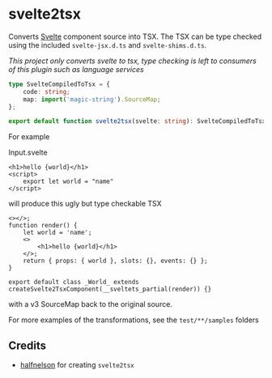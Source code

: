 # svelte2tsx

Converts [Svelte](https://svelte.dev) component source into TSX. The TSX can be type checked using the included `svelte-jsx.d.ts` and `svelte-shims.d.ts`.

_This project only converts svelte to tsx, type checking is left to consumers of this plugin such as language services_

```typescript
type SvelteCompiledToTsx = {
    code: string;
    map: import('magic-string').SourceMap;
};

export default function svelte2tsx(svelte: string): SvelteCompiledToTsx;
```

For example

Input.svelte

```svelte
<h1>hello {world}</h1>
<script>
    export let world = "name"
</script>
```

will produce this ugly but type checkable TSX

```tsx
<></>;
function render() {
    let world = 'name';
    <>
        <h1>hello {world}</h1>
    </>;
    return { props: { world }, slots: {}, events: {} };
}

export default class _World_ extends createSvelte2TsxComponent(__sveltets_partial(render)) {}
```

with a v3 SourceMap back to the original source.

For more examples of the transformations, see the `test/**/samples` folders

## Credits

-   [halfnelson](https://github.com/halfnelson) for creating `svelte2tsx`
